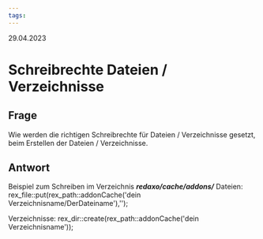 ```yaml
---
tags: 
---
```


29.04.2023

# Schreibrechte Dateien / Verzeichnisse


## Frage
Wie werden die richtigen Schreibrechte für Dateien / Verzeichnisse gesetzt, beim Erstellen der Dateien / Verzeichnisse.

## Antwort
Beispiel zum Schreiben im Verzeichnis ***redaxo/cache/addons/***
Dateien:
rex_file::put(rex_path::addonCache('dein Verzeichnisname/DerDateiname'),'');

Verzeichnisse:
rex_dir::create(rex_path::addonCache('dein Verzeichnisname'));

